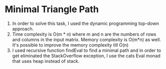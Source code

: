 # Minimal Triangle Path

1. In order to solve this task, I used the dynamic programming top-down approach.
2. Time complexity is O(m * n) where m and n are the numbers of rows and columns in the input matrix.
   Memory complexity is O(m*n) as well. It's possible to improve the memory complexity till O(n)
3. I used recursive function findEval to find a minimal path and in order to get eliminated 
   the StackOverflow exception, I use the cats Eval monad that uses heap instead of stack.
